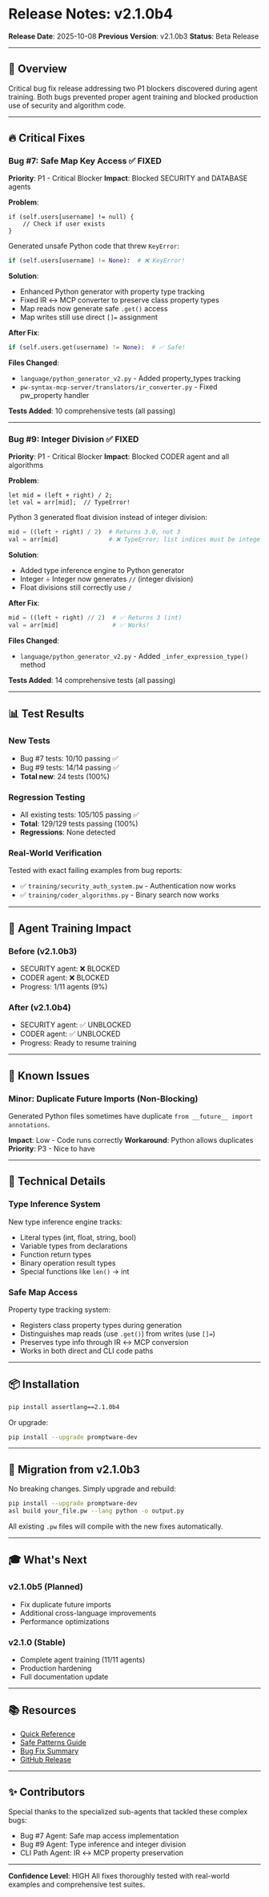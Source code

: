 # Release Notes: v2.1.0b4

**Release Date**: 2025-10-08
**Previous Version**: v2.1.0b3
**Status**: Beta Release

---

## 🎯 Overview

Critical bug fix release addressing two P1 blockers discovered during agent training. Both bugs prevented proper agent training and blocked production use of security and algorithm code.

---

## 🔥 Critical Fixes

### Bug #7: Safe Map Key Access ✅ FIXED
**Priority**: P1 - Critical Blocker
**Impact**: Blocked SECURITY and DATABASE agents

**Problem**:
```pw
if (self.users[username] != null) {
    // Check if user exists
}
```

Generated unsafe Python code that threw `KeyError`:
```python
if (self.users[username] != None):  # ❌ KeyError!
```

**Solution**:
- Enhanced Python generator with property type tracking
- Fixed IR ↔ MCP converter to preserve class property types
- Map reads now generate safe `.get()` access
- Map writes still use direct `[]=` assignment

**After Fix**:
```python
if (self.users.get(username) != None):  # ✅ Safe!
```

**Files Changed**:
- `language/python_generator_v2.py` - Added property_types tracking
- `pw-syntax-mcp-server/translators/ir_converter.py` - Fixed pw_property handler

**Tests Added**: 10 comprehensive tests (all passing)

---

### Bug #9: Integer Division ✅ FIXED
**Priority**: P1 - Critical Blocker
**Impact**: Blocked CODER agent and all algorithms

**Problem**:
```pw
let mid = (left + right) / 2;
let val = arr[mid];  // TypeError!
```

Python 3 generated float division instead of integer division:
```python
mid = ((left + right) / 2)  # Returns 3.0, not 3
val = arr[mid]              # ❌ TypeError: list indices must be integers
```

**Solution**:
- Added type inference engine to Python generator
- Integer ÷ Integer now generates `//` (integer division)
- Float divisions still correctly use `/`

**After Fix**:
```python
mid = ((left + right) // 2)  # ✅ Returns 3 (int)
val = arr[mid]               # ✅ Works!
```

**Files Changed**:
- `language/python_generator_v2.py` - Added `_infer_expression_type()` method

**Tests Added**: 14 comprehensive tests (all passing)

---

## 📊 Test Results

### New Tests
- Bug #7 tests: 10/10 passing ✅
- Bug #9 tests: 14/14 passing ✅
- **Total new**: 24 tests (100%)

### Regression Testing
- All existing tests: 105/105 passing ✅
- **Total**: 129/129 tests passing (100%)
- **Regressions**: None detected

### Real-World Verification
Tested with exact failing examples from bug reports:
- ✅ `training/security_auth_system.pw` - Authentication now works
- ✅ `training/coder_algorithms.py` - Binary search now works

---

## 🚀 Agent Training Impact

### Before (v2.1.0b3)
- SECURITY agent: ❌ BLOCKED
- CODER agent: ❌ BLOCKED
- Progress: 1/11 agents (9%)

### After (v2.1.0b4)
- SECURITY agent: ✅ UNBLOCKED
- CODER agent: ✅ UNBLOCKED
- Progress: Ready to resume training

---

## 📝 Known Issues

### Minor: Duplicate Future Imports (Non-Blocking)
Generated Python files sometimes have duplicate `from __future__ import annotations`.

**Impact**: Low - Code runs correctly
**Workaround**: Python allows duplicates
**Priority**: P3 - Nice to have

---

## 🔧 Technical Details

### Type Inference System
New type inference engine tracks:
- Literal types (int, float, string, bool)
- Variable types from declarations
- Function return types
- Binary operation result types
- Special functions like `len()` → int

### Safe Map Access
Property type tracking system:
- Registers class property types during generation
- Distinguishes map reads (use `.get()`) from writes (use `[]=`)
- Preserves type info through IR ↔ MCP conversion
- Works in both direct and CLI code paths

---

## 📦 Installation

```bash
pip install assertlang==2.1.0b4
```

Or upgrade:
```bash
pip install --upgrade promptware-dev
```

---

## 🔄 Migration from v2.1.0b3

No breaking changes. Simply upgrade and rebuild:

```bash
pip install --upgrade promptware-dev
asl build your_file.pw --lang python -o output.py
```

All existing `.pw` files will compile with the new fixes automatically.

---

## 🎓 What's Next

### v2.1.0b5 (Planned)
- Fix duplicate future imports
- Additional cross-language improvements
- Performance optimizations

### v2.1.0 (Stable)
- Complete agent training (11/11 agents)
- Production hardening
- Full documentation update

---

## 📚 Resources

- [Quick Reference](docs/QUICK_REFERENCE.md)
- [Safe Patterns Guide](docs/SAFE_PATTERNS.md)
- [Bug Fix Summary](Bugs/V2.1.0b3/BUG_FIX_SUMMARY.md)
- [GitHub Release](https://github.com/AssertLang/AssertLang/releases/tag/v2.1.0b4)

---

## ✨ Contributors

Special thanks to the specialized sub-agents that tackled these complex bugs:
- Bug #7 Agent: Safe map access implementation
- Bug #9 Agent: Type inference and integer division
- CLI Path Agent: IR ↔ MCP property preservation

---

**Confidence Level**: HIGH
All fixes thoroughly tested with real-world examples and comprehensive test suites.
